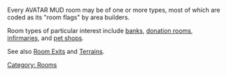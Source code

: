 Every AVATAR MUD room may be of one or more types, most of which are
coded as its "room flags" by area builders.

Room types of particular interest include
[banks](:Category:_Banks.md "wikilink"), [donation
rooms](:Category:_Donation_Rooms.md "wikilink"),
[infirmaries](:Category:_Infirmaries.md "wikilink"), and [pet
shops](:Category:_Pet_Shops.md "wikilink").

See also [Room Exits](:Category:_Room_Exits.md "wikilink") and
[Terrains](:Category:_Terrains.md "wikilink").

[Category: Rooms](Category:_Rooms "wikilink")
